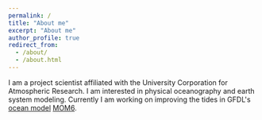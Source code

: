```yaml
---
permalink: /
title: "About me"
excerpt: "About me"
author_profile: true
redirect_from: 
  - /about/
  - /about.html
---
```

I am a project scientist affiliated with the University Corporation for Atmospheric Research. I am interested in physical oceanography and earth system modeling. Currently I am working on improving the tides in GFDL's [ocean model](https://www.gfdl.noaa.gov/ocean-model/) [MOM6](https://github.com/NOAA-GFDL/MOM6). 